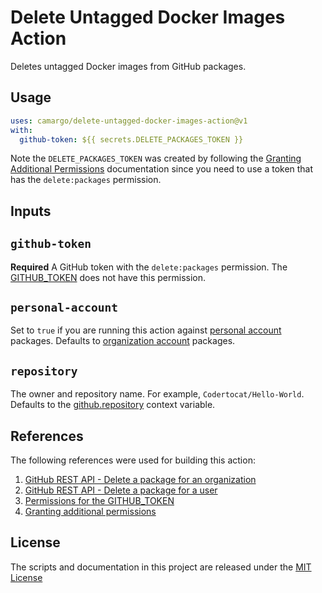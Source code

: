 # Delete Untagged Docker Images Action

Deletes untagged Docker images from GitHub packages.

## Usage

```yaml
uses: camargo/delete-untagged-docker-images-action@v1
with:
  github-token: ${{ secrets.DELETE_PACKAGES_TOKEN }}
```

Note the `DELETE_PACKAGES_TOKEN` was created by following the [Granting Additional Permissions][github-granting-additional-permissions] documentation since you need to use a token that has the `delete:packages` permission.

## Inputs

## `github-token`

**Required** A GitHub token with the `delete:packages` permission. The [GITHUB_TOKEN][github-token-permissions] does not have this permission.

## `personal-account`

Set to `true` if you are running this action against [personal account](https://docs.github.com/en/get-started/learning-about-github/types-of-github-accounts#personal-accounts) packages. Defaults to [organization account](https://docs.github.com/en/get-started/learning-about-github/types-of-github-accounts#organization-accounts) packages.

## `repository`

The owner and repository name. For example, `Codertocat/Hello-World`. Defaults to the [github.repository][github-context] context variable.

## References

The following references were used for building this action:

1. [GitHub REST API - Delete a package for an organization](https://docs.github.com/en/rest/reference/packages#delete-a-package-for-an-organization)
1. [GitHub REST API - Delete a package for a user](https://docs.github.com/en/rest/reference/packages#delete-a-package-for-a-user)
1. [Permissions for the GITHUB_TOKEN][github-token-permissions]
1. [Granting additional permissions][github-granting-additional-permissions]

[github-context]: https://docs.github.com/en/actions/learn-github-actions/contexts#github-context
[github-granting-additional-permissions]: https://docs.github.com/en/actions/security-guides/automatic-token-authentication#granting-additional-permissions
[github-token-permissions]: https://docs.github.com/en/actions/security-guides/automatic-token-authentication#permissions-for-the-github_token

## License

The scripts and documentation in this project are released under the [MIT License](LICENSE)
